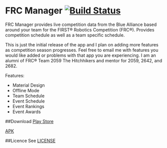 # FRC Manager [![Build Status](https://travis-ci.org/AquaMorph/FRC-Manager.svg)](https://travis-ci.org/AquaMorph/FRC-Manager)
FRC Manager provides live competition data from the Blue Alliance based around your team for the FIRST® Robotics Competition (FRC®). Provides competition schedule as well as a team specific schedule.

This is just the initial release of the app and I plan on adding more features as competition season progresses. Feel free to email me with features you would like added or problems with that app you are experiencing. I am an alumni of FRC® Team 2059 The Hitchhikers and mentor for 2059, 2642, and 2682.

Features:
 - Material Design
 - Offline Mode
 - Team Schedule
 - Event Schedule
 - Event Rankings
 - Event Awards


##Download
[Play Store](https://play.google.com/store/apps/details?id=com.aquamorph.frcmanager)

[APK](https://github.com/AquaMorph/FRC-Manager/releases)

##Licence
See [LICENSE](https://github.com/AquaMorph/FRC-Manager/blob/master/LICENSE) 